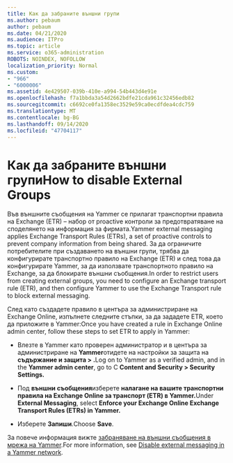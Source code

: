 ```yaml
---
title: Как да забраните външни групи
ms.author: pebaum
author: pebaum
ms.date: 04/21/2020
ms.audience: ITPro
ms.topic: article
ms.service: o365-administration
ROBOTS: NOINDEX, NOFOLLOW
localization_priority: Normal
ms.custom:
- "966"
- "6000006"
ms.assetid: 4e429507-039b-410e-a994-54b443d4e91e
ms.openlocfilehash: f7a1bbda3a54d2662bdfe21cda961c32456edb82
ms.sourcegitcommit: c6692ce0fa1358ec3529e59ca0ecdfdea4cdc759
ms.translationtype: MT
ms.contentlocale: bg-BG
ms.lasthandoff: 09/14/2020
ms.locfileid: "47704117"
---
```

# <a name="how-to-disable-external-groups"></a><span data-ttu-id="710ba-102">Как да забраните външни групи</span><span class="sxs-lookup"><span data-stu-id="710ba-102">How to disable External Groups</span></span>

<span data-ttu-id="710ba-103">Във външните съобщения на Yammer се прилагат транспортни правила на Exchange (ETR) – набор от proactive контроли за предотвратяване на споделянето на информация за фирмата.</span><span class="sxs-lookup"><span data-stu-id="710ba-103">Yammer external messaging applies Exchange Transport Rules (ETRs), a set of proactive controls to prevent company information from being shared.</span></span> <span data-ttu-id="710ba-104">За да ограничите потребителите при създаването на външни групи, трябва да конфигурирате транспортно правило на Exchange (ETR) и след това да конфигурирате Yammer, за да използвате транспортното правило на Exchange, за да блокирате външни съобщения.</span><span class="sxs-lookup"><span data-stu-id="710ba-104">In order to restrict users from creating external groups, you need to configure an Exchange transport rule (ETR), and then configure Yammer to use the Exchange Transport rule to block external messaging.</span></span>
  
<span data-ttu-id="710ba-105">След като създадете правило в центъра за администриране на Exchange Online, изпълнете следните стъпки, за да зададете ETR, което да приложите в Yammer:</span><span class="sxs-lookup"><span data-stu-id="710ba-105">Once you have created a rule in Exchange Online admin center, follow these steps to set ETR to apply in Yammer:</span></span>
  
- <span data-ttu-id="710ba-106">Влезте в Yammer като проверен администратор и в центъра за администриране на **Yammer**отидете на настройки за защита на **съдържание и защита \> .**</span><span class="sxs-lookup"><span data-stu-id="710ba-106">Log on to Yammer as a verified admin, and in the **Yammer admin center**, go to C **Content and Security \> Security Settings.**</span></span>

- <span data-ttu-id="710ba-107">Под **външни съобщения**изберете **налагане на вашите транспортни правила на Exchange Online за транспорт (ETR) в Yammer.**</span><span class="sxs-lookup"><span data-stu-id="710ba-107">Under **External Messaging**, select **Enforce your Exchange Online Exchange Transport Rules (ETRs) in Yammer.**</span></span>

- <span data-ttu-id="710ba-108">Изберете **Запиши**.</span><span class="sxs-lookup"><span data-stu-id="710ba-108">Choose **Save**.</span></span>

<span data-ttu-id="710ba-109">За повече информация вижте [забраняване на външни съобщения в мрежа на Yammer](https://docs.microsoft.com/yammer/work-with-external-users/disable-external-messaging).</span><span class="sxs-lookup"><span data-stu-id="710ba-109">For more information, see [Disable external messaging in a Yammer network](https://docs.microsoft.com/yammer/work-with-external-users/disable-external-messaging).</span></span>
  